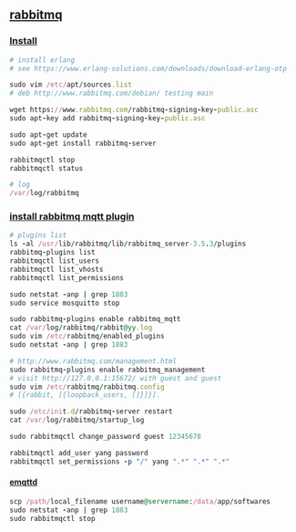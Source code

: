 ## [rabbitmq](https://www.rabbitmq.com)

### [Install](https://www.rabbitmq.com/install-debian.html)

```ruby
# install erlang
# see https://www.erlang-solutions.com/downloads/download-erlang-otp

sudo vim /etc/apt/sources.list
# deb http://www.rabbitmq.com/debian/ testing main

wget https://www.rabbitmq.com/rabbitmq-signing-key-public.asc
sudo apt-key add rabbitmq-signing-key-public.asc

sudo apt-get update
sudo apt-get install rabbitmq-server

rabbitmqctl stop
rabbitmqctl status

# log
/var/log/rabbitmq
```

### [install rabbitmq mqtt plugin](https://github.com/rabbitmq/rabbitmq-mqtt)

```ruby
# plugins list
ls -al /usr/lib/rabbitmq/lib/rabbitmq_server-3.5.3/plugins
rabbitmq-plugins list
rabbitmqctl list_users
rabbitmqctl list_vhosts
rabbitmqctl list_permissions

sudo netstat -anp | grep 1883
sudo service mosquitto stop

sudo rabbitmq-plugins enable rabbitmq_mqtt
cat /var/log/rabbitmq/rabbit@yy.log
sudo vim /etc/rabbitmq/enabled_plugins
sudo netstat -anp | grep 1883

# http://www.rabbitmq.com/management.html
sudo rabbitmq-plugins enable rabbitmq_management
# visit http://127.0.0.1:15672/ with guest and guest
sudo vim /etc/rabbitmq/rabbitmq.config
# [{rabbit, [{loopback_users, []}]}].

sudo /etc/init.d/rabbitmq-server restart
cat /var/log/rabbitmq/startup_log

sudo rabbitmqctl change_password guest 12345678

rabbitmqctl add_user yang password
rabbitmqctl set_permissions -p "/" yang ".*" ".*" ".*"
```

#### [emqttd](http://emqtt.io/getstarted/Installation)

```ruby
scp /path/local_filename username@servername:/data/app/softwares
sudo netstat -anp | grep 1883
sudo rabbitmqctl stop
```